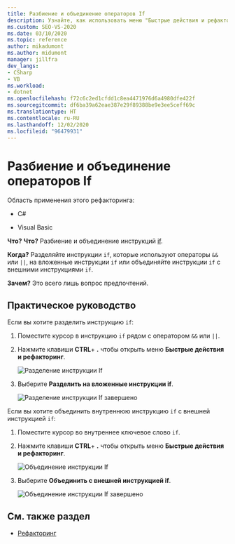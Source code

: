 ```yaml
---
title: Разбиение и объединение операторов If
description: Узнайте, как использовать меню "Быстрые действия и рефакторинг" для разделения или объединения операторов If.
ms.custom: SEO-VS-2020
ms.date: 03/10/2020
ms.topic: reference
author: mikadumont
ms.author: midumont
manager: jillfra
dev_langs:
- CSharp
- VB
ms.workload:
- dotnet
ms.openlocfilehash: f72c6c2ed1cfdd1c8ea4471976d6a4980dfe422f
ms.sourcegitcommit: df6ba39a62eae387e29f89388be9e3ee5ceff69c
ms.translationtype: HT
ms.contentlocale: ru-RU
ms.lasthandoff: 12/02/2020
ms.locfileid: "96479931"
---
```

# <a name="split-or-merge-if-statements"></a>Разбиение и объединение операторов If

Область применения этого рефакторинга:

- C#

- Visual Basic

**Что?** **Что?** Разбиение и объединение инструкций [if](/dotnet/csharp/language-reference/keywords/if-else).

**Когда?** Разделяйте инструкции `if`, которые используют операторы `&&` или `||`, на вложенные инструкции `if` или объединяйте инструкции `if` с внешними инструкциями `if`.

**Зачем?** Это всего лишь вопрос предпочтений.  

## <a name="how-to"></a>Практическое руководство

Если вы хотите разделить инструкцию `if`:

1. Поместите курсор в инструкцию `if` рядом с оператором `&&` или `||`.

2. Нажмите клавиши **CTRL**+ **.** чтобы открыть меню **Быстрые действия и рефакторинг**.

    ![Разделение инструкции If](../media/split-if-statement.png)

3. Выберите **Разделить на вложенные инструкции if**.

    ![Разделение инструкции If завершено](../media/split-if-statement-complete.png)

Если вы хотите объединить внутреннюю инструкцию `if` с внешней инструкцией `if`: 

1. Поместите курсор во внутреннее ключевое слово `if`.

2. Нажмите клавиши **CTRL**+ **.** чтобы открыть меню **Быстрые действия и рефакторинг**.

    ![Объединение инструкции If](../media/merge-if-statement.png)

3. Выберите **Объединить с внешней инструкцией if**.

    ![Объединение инструкции If завершено](../media/merge-if-statement-complete.png)

## <a name="see-also"></a>См. также раздел

- [Рефакторинг](../refactoring-in-visual-studio.md)